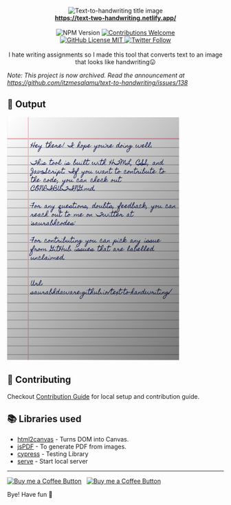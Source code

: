 <p align="center">
<img alt="Text-to-handwriting title image" src="https://res.cloudinary.com/itzmesalamu/image/upload/w_400/v1586015094/Salamu2019/text-to-handwriting-title.png" /> 
<br/><b><a href="https://text-two-handwriting.netlify.app/">https://text-two-handwriting.netlify.app/</a></b><br/><br/><img alt="NPM Version" src="https://img.shields.io/github/package-json/v/itzmesalamu/text-to-handwriting?style=for-the-badge&labelColor=black&logo=npm&color=darkred" /> <a href="#contributing"><img alt="Contributions Welcome" src="https://img.shields.io/badge/contributions-welcome-brightgreen?style=for-the-badge&labelColor=black&logo=github"></a> <br/><a href="https://github.com/itzmesalamu/text-to-handwriting/blob/master/LICENSE"> <img alt="GitHub License MIT" src="https://img.shields.io/github/license/itzmesalamu/text-to-handwriting?style=for-the-badge&labelColor=black&logo=github"> </a><a href="https://twitter.com/Salamucodes"><img alt="Twitter Follow" src="https://img.shields.io/twitter/follow/Salamucodes?style=for-the-badge&color=09f&labelColor=black&logo=twitter&label=@Salamucodes"></a><br/><br/> I hate writing assignments so I made this tool that converts text to an image that looks like handwriting😛

</p>

*Note: This project is now archived. Read the announcement at https://github.com/itzmesalamu/text-to-handwriting/issues/138*

## 🌠 Output

<img width="400" alt="Sample image of output" src="sample.jpeg" />

## 🤗 Contributing

Checkout [Contribution Guide](CONTRIBUTING.md) for local setup and contribution guide.

## 📚 Libraries used

- [html2canvas](https://github.com/niklasvh/html2canvas) - Turns DOM into Canvas.
- [jsPDF](https://github.com/MrRio/jsPDF) - To generate PDF from images.
- [cypress](https://github.com/cypress-io/cypress) - Testing Library
- [serve](https://github.com/zeit/serve) - Start local server

---

[<img alt="Buy me a Coffee Button" width=200 src="https://c5.patreon.com/external/logo/become_a_patron_button.png">](https://www.patreon.com/bePatron?u=31891872) &nbsp; [<img alt="Buy me a Coffee Button" width=200 src="https://cdn.buymeacoffee.com/buttons/default-yellow.png">](https://www.buymeacoffee.com/itzmesalamu)

Bye!
Have fun 🦄

